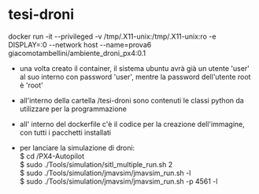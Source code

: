# tesi-droni
docker run -it --privileged -v /tmp/.X11-unix:/tmp/.X11-unix:ro -e DISPLAY=:0 --network host --name=prova6 giacomotambellini/ambiente_droni_px4:0.1

- una volta creato il container, il sistema ubuntu avrà già un utente 'user' al suo interno con password 'user', mentre la password dell'utente root è 'root'

- all'interno della cartella /tesi-droni sono contenuti le classi python da utilizzare per la programmazione

- all' interno del dockerfile c'è il codice per la creazione dell'immagine, con tutti i pacchetti installati

- per lanciare la simulazione di droni:  
  $ cd /PX4-Autopilot  
  $ sudo ./Tools/simulation/sitl_multiple_run.sh 2  
  $ sudo ./Tools/simulation/jmavsim/jmavsim_run.sh -l  
  $ sudo ./Tools/simulation/jmavsim/jmavsim_run.sh -p 4561 -l  

